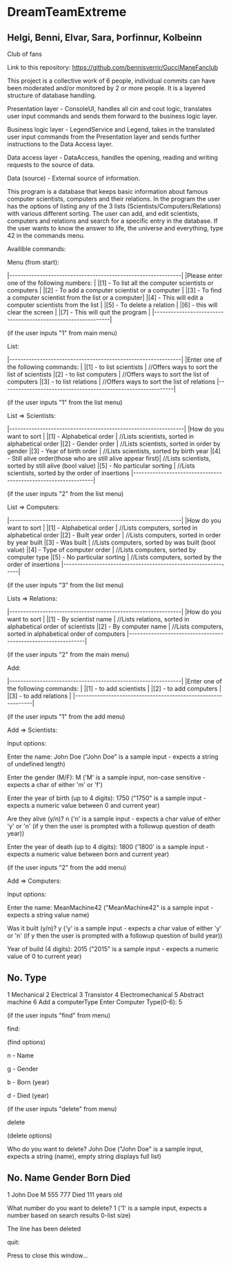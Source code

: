 # DreamTeamExtreme

## Helgi, Benni, Elvar, Sara, Þorfinnur, Kolbeinn

Club of fans

Link to this repository: https://github.com/bennisverrir/GucciManeFanclub

This project is a collective work of 6 people, individual commits can have been moderated and/or monitored by 2 or more people. It is a layered structure of database handling.

Presentation layer - ConsoleUI, handles all cin and cout logic, translates user input commands and sends them forward to the business logic layer.

Business logic layer - LegendService and Legend, takes in the translated user input commands from the Presentation layer and sends further instructions to the Data Access layer.

Data access layer - DataAccess, handles the opening, reading and writing requests to the source of data.

Data (source) - External source of information.

This program is a database that keeps basic information about famous computer scientists, computers and their relations. In the program the user has the options of listing any of the 3 lists (Scientists/Computers/Relations) with various different sorting. The user can add, and edit scientists, computers and relations and search for a specific entry in the database. If the user wants to know the answer to life, the universe and everything, type 42 in the commands menu.

Availible commands:

Menu (from start):

|--------------------------------------------------------------|
|Please enter one of the following numbers:                    |
|[1] - To list all the computer scientists or computers        |
|[2] - To add a computer scientist or a computer               |
|[3] - To find a computer scientist from the list or a computer|
|[4] - This will edit a computer scientists from the list      |
|[5] - To delete a relation                                    |
|[6] - this will clear the screen                              |
|[7] - This will quit the program                              |
|--------------------------------------------------------------|

(if the user inputs "1" from main menu)

List:

|--------------------------------------------------------------|
|Enter one of the following commands:                          |
|[1] - to list scientists                                      |  //Offers ways to sort the list of scientists
|[2] - to list computers                                       |  //Offers ways to sort the list of computers
|[3] - to list relations                                       |  //Offers ways to sort the list of relations
|--------------------------------------------------------------|

(if the user inputs "1" from the list menu)

List => Scientists:

|---------------------------------------------------------------|
|How do you want to sort                                        |
|[1] - Alphabetical order                                       | //Lists scientists, sorted in alphabetical order
|[2] - Gender order                                             | //Lists scientists, sorted in order by gender
|[3] - Year of birth order                                      | //Lists scientists, sorted by birth year
|[4] - Still alive order(those who are still alive appear first)| //Lists scientists, sorted by still alive (bool value)
|[5] - No particular sorting                                    | //Lists scientists, sorted by the order of insertions
|---------------------------------------------------------------|

(if the user inputs "2" from the list menu)

List => Computers:

|--------------------------------------------------------------|
|How do you want to sort                                       |
|[1] - Alphabetical order                                      |  //Lists computers, sorted in alphabetical order
|[2] - Built year order                                        |  //Lists computers, sorted in order by year built
|[3] - Was built                                               |  //Lists computers, sorted by was built (bool value)
|[4] - Type of computer order                                  |  //Lists computers, sorted by computer type
|[5] - No particular sorting                                   |  //Lists computers, sorted by the order of insertions
|--------------------------------------------------------------|

(if the user inputs "3" from the list menu)

Lists => Relations:

|--------------------------------------------------------------|
|How do you want to sort                                       |
|[1] - By scientist name                                       |  //Lists relations, sorted in alphabetical order of scientists
|[2] - By computer name                                        |  //Lists computers, sorted in alphabetical order of computers
|--------------------------------------------------------------|

(if the user inputs "2" from the main menu)

Add:

|--------------------------------------------------------------|
|Enter one of the following commands:                          |
|[1] - to add scientists                                       |
|[2] - to add computers                                        |
|[3] - to add relations                                        |
|--------------------------------------------------------------|

(if the user inputs "1" from the add menu)

Add => Scientists:

Input options:

Enter the name: John Doe ("John Doe" is a sample input - expects a string of undefined length)

Enter the gender (M/F): M ('M' is a sample input, non-case sensitive - expects a char of either 'm' or 'f')

Enter the year of birth (up to 4 digits): 1750 ("1750" is a sample input - expects a numeric value between 0 and current year)

Are they alive (y/n)? n ('n' is a sample input - expects a char value of either 'y' or 'n' (if y then the user is prompted with a followup question of death year))

Enter the year of death (up to 4 digits): 1800 ('1800' is a sample input - expects a numeric value between born and current year)

(if the user inputs "2" from the add menu)

Add => Computers:

Input options:

Enter the name: MeanMachine42 ("MeanMachine42" is a sample input - expects a string value name)

Was it built (y/n)? y ('y' is a sample input - expects a char value of either 'y' or 'n' (if y then the user is prompted with a followup question of build year))

Year of build (4 digits): 2015 ("2015" is a sample input - expects a numeric value of 0 to current year)

No.    Type
----------------------------------------
1      Mechanical
2      Electrical
3      Transistor
4      Electromechanical
5      Abstract machine
6      Add a computerType
Enter Computer Type(0-6): 5

(if the user inputs "find" from menu)

find:

(find options)

n - Name

g - Gender

b - Born (year)

d - Died (year)

(if the user inputs "delete" from menu)

delete

(delete options)


Who do you want to delete? John Doe ("John Doe" is a sample input, expects a string (name), empty string displays full list)

No.    Name                          Gender     Born       Died      
--------------------------------------------------------------------------------
1      John Doe                      M          555        777       Died 111 years old

What number do you want to delete? 1 ('1' is a sample input, expects a number based on search results 0-list size)

The line has been deleted

quit:

Press <RETURN> to close this window...
